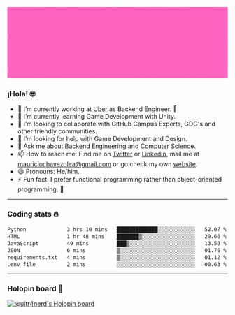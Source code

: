 ![Banner](banner.gif)

### ¡Hola! 🤓

- 🔭 I’m currently working at [Uber](https://uber.com) as Backend Engineer. 🚗
- 🌱 I’m currently learning Game Development with Unity.
- 👯 I’m looking to collaborate with GitHub Campus Experts, GDG's and other friendly communities.
- 🤔 I’m looking for help with Game Development and Design.
- 💬 Ask me about Backend Engineering and Computer Science.
- 📫 How to reach me: Find me on [Twitter](https://twitter.com/ultr4nerd) or [LinkedIn](https://www.linkedin.com/in/ultr4nerd), mail me at [mauriciochavezolea@gmail.com](mailto:mauriciochavezolea@gmail.com) or go check my own [website](https://mauriciochavez.dev).
- 😄 Pronouns: He/him. 
- ⚡ Fun fact: I prefer functional programming rather than object-oriented programming. 🤭
---

### Coding stats 🔥

<!--START_SECTION:waka-->

```text
Python             3 hrs 10 mins   █████████████░░░░░░░░░░░░   52.07 %
HTML               1 hr 48 mins    ███████▒░░░░░░░░░░░░░░░░░   29.66 %
JavaScript         49 mins         ███▒░░░░░░░░░░░░░░░░░░░░░   13.50 %
JSON               6 mins          ▒░░░░░░░░░░░░░░░░░░░░░░░░   01.76 %
requirements.txt   4 mins          ▒░░░░░░░░░░░░░░░░░░░░░░░░   01.12 %
.env file          2 mins          ░░░░░░░░░░░░░░░░░░░░░░░░░   00.63 %
```

<!--END_SECTION:waka-->

---

### Holopin board 🦖

[![@ultr4nerd's Holopin board](https://holopin.me/ultr4nerd)](https://holopin.io/@ultr4nerd)
